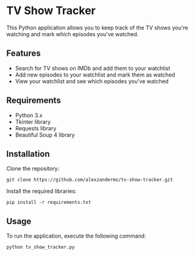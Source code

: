 # TV Show Tracker

This Python application allows you to keep track of the TV shows you're watching and mark which episodes you've watched.

## Features

- Search for TV shows on IMDb and add them to your watchlist
- Add new episodes to your watchlist and mark them as watched
- View your watchlist and see which episodes you've watched

## Requirements

- Python 3.x
- Tkinter library
- Requests library
- Beautiful Soup 4 library

## Installation

Clone the repository:

```
git clone https://github.com/alexzanderms/tv-show-tracker.git
```

Install the required libraries:

```
pip install -r requirements.txt
```

##  Usage

To run the application, execute the following command:

```
python tv_show_tracker.py
```
